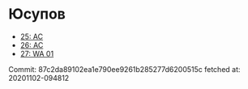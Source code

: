# Юсупов
- [25: AC](25.md)
- [26: AC](26.md)
- [27: WA 01](27.md)

Commit: 87c2da89102ea1e790ee9261b285277d6200515c
 fetched at: 20201102-094812
